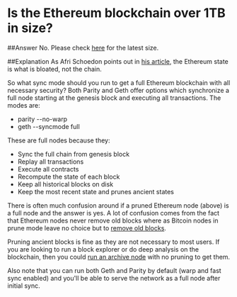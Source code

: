 # Is the Ethereum blockchain over 1TB in size?

##Answer
No. Please check [here](http://didtheethereumblockchainreach1tbyet.5chdn.co/) for the latest size.

##Explanation
As Afri Schoedon points out in [his article](https://dev.to/5chdn/the-ethereum-blockchain-size-will-not-exceed-1tb-anytime-soon-58a), the Ethereum state is what is bloated, not the chain.

So what sync mode should you run to get a full Ethereum blockchain with all necessary security? Both Parity and Geth offer options which synchronize a full node starting at the genesis block and executing all transactions. The modes are:

* parity --no-warp
* geth --syncmode full

These are full nodes because they:

* Sync the full chain from genesis block
* Replay all transactions
* Execute all contracts
* Recompute the state of each block
* Keep all historical blocks on disk
* Keep the most recent state and prunes ancient states

There is often much confusion around if a pruned Ethereum node (above) is a full node and the answer is yes. A lot of confusion comes from the fact that Ethereum nodes never remove old blocks where as Bitcoin nodes in prune mode leave no choice but to [remove old blocks](https://bitcoin.stackexchange.com/questions/37496/how-can-i-run-bitcoind-in-pruning-mode/37497#37497).

Pruning ancient blocks is fine as they are not necessary to most users. If you are looking to run a block explorer or do deep analysis on the blockchain, then you could [run an archive node](https://docs.ethhub.io/using-ethereum/running-an-ethereum-node#archive-nodes) with no pruning to get them. 

Also note that you can run both Geth and Parity by default (warp and fast sync enabled) and you'll be able to serve the network as a full node after initial sync.